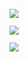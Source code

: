 ![](https://github.com/MatildaBae/stats/blob/51450488b9ac4c4c5a5d517346497dc4f3a92b43/generated/languages.svg#gh-light-mode-only)

![](https://raw.githubusercontent.com/MatildaBae/stats/master/generated/overview.svg#gh-light-mode-only)

![](https://raw.githubusercontent.com/MatildaBae/stats/master/generated/languages.svg#gh-light-mode-only)

